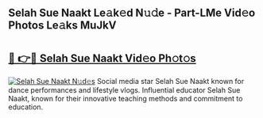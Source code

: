 ## Selah Sue Naakt Le𝚊k𝚎d N𝚞𝚍e - Part-LMe Vid𝚎o Photos Le𝚊ks MuJkV

# <h2><a href="http://fb5m1x.evod.top/?m=Selah+Sue+Naakt">🔗 👉🔴 Selah Sue Naakt Vid𝚎o Ph𝚘t𝚘s</a></h2>

[![Selah Sue Naakt N𝚞d𝚎s](https://i.imgur.com/8V9OHl7.gif)](http://fb5m1x.evod.top/?m=Selah+Sue+Naakt)
Social media star Selah Sue Naakt known for dance performances and lifestyle vlogs. Influential educator Selah Sue Naakt, known for their innovative teaching methods and commitment to education. 
